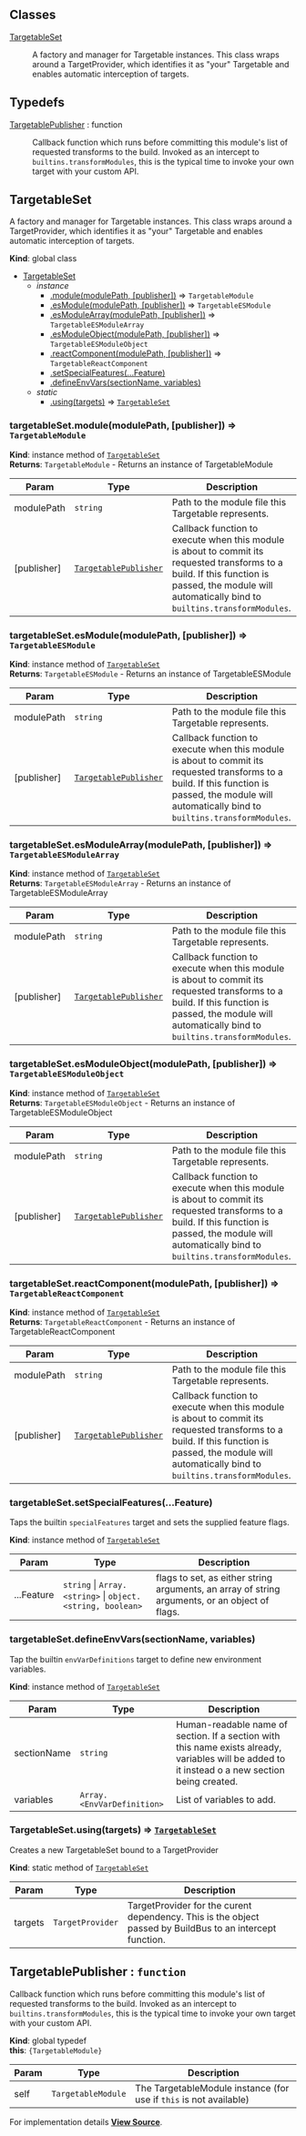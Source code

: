 ## Classes

<dl>
<dt><a href="#TargetableSet">TargetableSet</a></dt>
<dd>

A factory and manager for Targetable instances.
This class wraps around a TargetProvider, which identifies it as "your"
Targetable and enables automatic interception of targets.

</dd>
</dl>

## Typedefs

<dl>
<dt><a href="#TargetablePublisher">TargetablePublisher</a> : <inlineCode>function</inlineCode></dt>
<dd>

Callback function which runs before committing this module's list of requested transforms to the build. Invoked as an intercept to `builtins.transformModules`, this is the typical time to invoke your own target with your custom API.

</dd>
</dl>

<a name="TargetableSet" id="TargetableSet"></a>

## TargetableSet

A factory and manager for Targetable instances.
This class wraps around a TargetProvider, which identifies it as "your"
Targetable and enables automatic interception of targets.

**Kind**: global class  

* [TargetableSet](#TargetableSet)
    * _instance_
        * [.module(modulePath, [publisher])](#TargetableSet+module) ⇒ `TargetableModule`
        * [.esModule(modulePath, [publisher])](#TargetableSet+esModule) ⇒ `TargetableESModule`
        * [.esModuleArray(modulePath, [publisher])](#TargetableSet+esModuleArray) ⇒ `TargetableESModuleArray`
        * [.esModuleObject(modulePath, [publisher])](#TargetableSet+esModuleObject) ⇒ `TargetableESModuleObject`
        * [.reactComponent(modulePath, [publisher])](#TargetableSet+reactComponent) ⇒ `TargetableReactComponent`
        * [.setSpecialFeatures(...Feature)](#TargetableSet+setSpecialFeatures)
        * [.defineEnvVars(sectionName, variables)](#TargetableSet+defineEnvVars)
    * _static_
        * [.using(targets)](#TargetableSet.using) ⇒ [`TargetableSet`](#TargetableSet)

<a name="TargetableSet+module" id="TargetableSet+module"></a>

### targetableSet.module(modulePath, [publisher]) ⇒ `TargetableModule`

**Kind**: instance method of [`TargetableSet`](#TargetableSet)  
**Returns**: `TargetableModule` - Returns an instance of TargetableModule  

| Param | Type | Description |
| --- | --- | --- |
| modulePath | `string` | Path to the module file this Targetable represents. |
| [publisher] | [`TargetablePublisher`](#TargetablePublisher) | Callback function to execute when this module is about to commit its requested transforms to a build. If this function is passed, the module will automatically bind to `builtins.transformModules`. |

<a name="TargetableSet+esModule" id="TargetableSet+esModule"></a>

### targetableSet.esModule(modulePath, [publisher]) ⇒ `TargetableESModule`

**Kind**: instance method of [`TargetableSet`](#TargetableSet)  
**Returns**: `TargetableESModule` - Returns an instance of TargetableESModule  

| Param | Type | Description |
| --- | --- | --- |
| modulePath | `string` | Path to the module file this Targetable represents. |
| [publisher] | [`TargetablePublisher`](#TargetablePublisher) | Callback function to execute when this module is about to commit its requested transforms to a build. If this function is passed, the module will automatically bind to `builtins.transformModules`. |

<a name="TargetableSet+esModuleArray" id="TargetableSet+esModuleArray"></a>

### targetableSet.esModuleArray(modulePath, [publisher]) ⇒ `TargetableESModuleArray`

**Kind**: instance method of [`TargetableSet`](#TargetableSet)  
**Returns**: `TargetableESModuleArray` - Returns an instance of TargetableESModuleArray  

| Param | Type | Description |
| --- | --- | --- |
| modulePath | `string` | Path to the module file this Targetable represents. |
| [publisher] | [`TargetablePublisher`](#TargetablePublisher) | Callback function to execute when this module is about to commit its requested transforms to a build. If this function is passed, the module will automatically bind to `builtins.transformModules`. |

<a name="TargetableSet+esModuleObject" id="TargetableSet+esModuleObject"></a>

### targetableSet.esModuleObject(modulePath, [publisher]) ⇒ `TargetableESModuleObject`

**Kind**: instance method of [`TargetableSet`](#TargetableSet)  
**Returns**: `TargetableESModuleObject` - Returns an instance of TargetableESModuleObject  

| Param | Type | Description |
| --- | --- | --- |
| modulePath | `string` | Path to the module file this Targetable represents. |
| [publisher] | [`TargetablePublisher`](#TargetablePublisher) | Callback function to execute when this module is about to commit its requested transforms to a build. If this function is passed, the module will automatically bind to `builtins.transformModules`. |

<a name="TargetableSet+reactComponent" id="TargetableSet+reactComponent"></a>

### targetableSet.reactComponent(modulePath, [publisher]) ⇒ `TargetableReactComponent`

**Kind**: instance method of [`TargetableSet`](#TargetableSet)  
**Returns**: `TargetableReactComponent` - Returns an instance of TargetableReactComponent  

| Param | Type | Description |
| --- | --- | --- |
| modulePath | `string` | Path to the module file this Targetable represents. |
| [publisher] | [`TargetablePublisher`](#TargetablePublisher) | Callback function to execute when this module is about to commit its requested transforms to a build. If this function is passed, the module will automatically bind to `builtins.transformModules`. |

<a name="TargetableSet+setSpecialFeatures" id="TargetableSet+setSpecialFeatures"></a>

### targetableSet.setSpecialFeatures(...Feature)

Taps the builtin `specialFeatures` target and sets the supplied feature flags.

**Kind**: instance method of [`TargetableSet`](#TargetableSet)  

| Param | Type | Description |
| --- | --- | --- |
| ...Feature | `string` \| `Array.<string>` \| `object.<string, boolean>` | flags to set, as either string arguments, an array of string arguments, or an object of flags. |

<a name="TargetableSet+defineEnvVars" id="TargetableSet+defineEnvVars"></a>

### targetableSet.defineEnvVars(sectionName, variables)

Tap the builtin `envVarDefinitions` target to define new environment variables.

**Kind**: instance method of [`TargetableSet`](#TargetableSet)  

| Param | Type | Description |
| --- | --- | --- |
| sectionName | `string` | Human-readable name of section. If a section with this name exists already, variables will be added to it instead o a new section being created. |
| variables | `Array.<EnvVarDefinition>` | List of variables to add. |

<a name="TargetableSet.using" id="TargetableSet.using"></a>

### TargetableSet.using(targets) ⇒ [`TargetableSet`](#TargetableSet)

Creates a new TargetableSet bound to a TargetProvider

**Kind**: static method of [`TargetableSet`](#TargetableSet)  

| Param | Type | Description |
| --- | --- | --- |
| targets | `TargetProvider` | TargetProvider for the curent dependency. This is the object passed by BuildBus to an intercept function. |

<a name="TargetablePublisher" id="TargetablePublisher"></a>

## TargetablePublisher : `function`

Callback function which runs before committing this module's list of requested transforms to the build. Invoked as an intercept to `builtins.transformModules`, this is the typical time to invoke your own target with your custom API.

**Kind**: global typedef  
**this**: `{TargetableModule}`  

| Param | Type | Description |
| --- | --- | --- |
| self | `TargetableModule` | The TargetableModule instance (for use if `this` is not available) |



For implementation details [**View Source**](https://github.com/magento/pwa-studio/blob/develop/packages/pwa-buildpack/lib/WebpackTools/targetables/TargetableSet.js).
